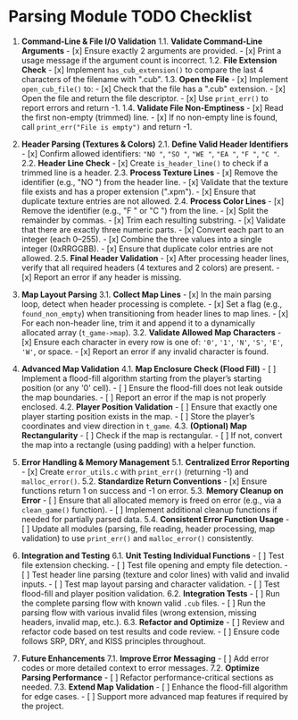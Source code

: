 # Parsing Module TODO Checklist

1. **Command-Line & File I/O Validation**
   1.1. **Validate Command-Line Arguments**
       - [x] Ensure exactly 2 arguments are provided.
       - [x] Print a usage message if the argument count is incorrect.
   1.2. **File Extension Check**
       - [x] Implement `has_cub_extension()` to compare the last 4 characters of the filename with ".cub".
   1.3. **Open the File**
       - [x] Implement `open_cub_file()` to:
           - [x] Check that the file has a ".cub" extension.
           - [x] Open the file and return the file descriptor.
           - [x] Use `print_err()` to report errors and return -1.
   1.4. **Validate File Non-Emptiness**
       - [x] Read the first non-empty (trimmed) line.
       - [x] If no non-empty line is found, call `print_err("File is empty")` and return -1.

2. **Header Parsing (Textures & Colors)**
   2.1. **Define Valid Header Identifiers**
       - [x] Confirm allowed identifiers: `"NO "`, `"SO "`, `"WE "`, `"EA "`, `"F "`, `"C "`.
   2.2. **Header Line Check**
       - [x] Create `is_header_line()` to check if a trimmed line is a header.
   2.3. **Process Texture Lines**
       - [x] Remove the identifier (e.g., "NO ") from the header line.
       - [x] Validate that the texture file exists and has a proper extension (".xpm").
       - [x] Ensure that duplicate texture entries are not allowed.
   2.4. **Process Color Lines**
       - [x] Remove the identifier (e.g., "F " or "C ") from the line.
       - [x] Split the remainder by commas.
       - [x] Trim each resulting substring.
       - [x] Validate that there are exactly three numeric parts.
       - [x] Convert each part to an integer (each 0–255).
       - [x] Combine the three values into a single integer (0xRRGGBB).
       - [x] Ensure that duplicate color entries are not allowed.
   2.5. **Final Header Validation**
       - [x] After processing header lines, verify that all required headers (4 textures and 2 colors) are present.
       - [x] Report an error if any header is missing.

3. **Map Layout Parsing**
   3.1. **Collect Map Lines**
       - [x] In the main parsing loop, detect when header processing is complete.
       - [x] Set a flag (e.g., `found_non_empty`) when transitioning from header lines to map lines.
       - [x] For each non-header line, trim it and append it to a dynamically allocated array (`t_game->map`).
   3.2. **Validate Allowed Map Characters**
       - [x] Ensure each character in every row is one of: `'0'`, `'1'`, `'N'`, `'S'`, `'E'`, `'W'`, or space.
       - [x] Report an error if any invalid character is found.

4. **Advanced Map Validation**
   4.1. **Map Enclosure Check (Flood Fill)**
       - [ ] Implement a flood-fill algorithm starting from the player’s starting position (or any '0' cell).
       - [ ] Ensure the flood-fill does not leak outside the map boundaries.
       - [ ] Report an error if the map is not properly enclosed.
   4.2. **Player Position Validation**
       - [ ] Ensure that exactly one player starting position exists in the map.
       - [ ] Store the player’s coordinates and view direction in `t_game`.
   4.3. **(Optional) Map Rectangularity**
       - [ ] Check if the map is rectangular.
       - [ ] If not, convert the map into a rectangle (using padding) with a helper function.

5. **Error Handling & Memory Management**
   5.1. **Centralized Error Reporting**
       - [x] Create `error_utils.c` with `print_err()` (returning -1) and `malloc_error()`.
   5.2. **Standardize Return Conventions**
       - [x] Ensure functions return 1 on success and -1 on error.
   5.3. **Memory Cleanup on Error**
       - [ ] Ensure that all allocated memory is freed on error (e.g., via a `clean_game()` function).
       - [ ] Implement additional cleanup functions if needed for partially parsed data.
   5.4. **Consistent Error Function Usage**
       - [ ] Update all modules (parsing, file reading, header processing, map validation) to use `print_err()` and `malloc_error()` consistently.

6. **Integration and Testing**
   6.1. **Unit Testing Individual Functions**
       - [ ] Test file extension checking.
       - [ ] Test file opening and empty file detection.
       - [ ] Test header line parsing (texture and color lines) with valid and invalid inputs.
       - [ ] Test map layout parsing and character validation.
       - [ ] Test flood-fill and player position validation.
   6.2. **Integration Tests**
       - [ ] Run the complete parsing flow with known valid `.cub` files.
       - [ ] Run the parsing flow with various invalid files (wrong extension, missing headers, invalid map, etc.).
   6.3. **Refactor and Optimize**
       - [ ] Review and refactor code based on test results and code review.
       - [ ] Ensure code follows SRP, DRY, and KISS principles throughout.

7. **Future Enhancements**
   7.1. **Improve Error Messaging**
       - [ ] Add error codes or more detailed context to error messages.
   7.2. **Optimize Parsing Performance**
       - [ ] Refactor performance-critical sections as needed.
   7.3. **Extend Map Validation**
       - [ ] Enhance the flood-fill algorithm for edge cases.
       - [ ] Support more advanced map features if required by the project.


